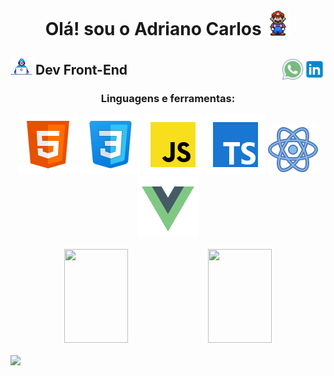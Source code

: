 <div align="center">
  <h1>
    Olá! sou o Adriano Carlos 
    <img src="assets/Mario_Hello_Big.gif" width="40" alt="Mario hello">
  </h1>
</div>
<div>
  <h2>
    <img src="assets/Developer.gif" width="35px">
    Dev Front-End
      <a href="https://www.linkedin.com/in/adriano-carlos-texeira-ba4a40262/">
      <img align="right" width="35" alt="Linkdein" src="assets/linkedin-logo.svg" />
    </a>
    <a href="https://api.whatsapp.com/send?phone=5567992539374">
      <img align="right" width="35" alt="WhatsApp" src="assets/whatsapp-logo.svg" />
    </a>
  </h2>
</div>
<div align="center">
  <h3>Linguagens e ferramentas:</h3>
  <img src="assets/html-logo.svg" alt="Html logo">
  <img src="assets/css-logo.svg" alt="Css logo">
  <img src="assets/javascript-logo.svg" alt="JavaScript logo">
  <img src="assets/typescript-logo.svg" alt="TypeScript logo">
  <img src="assets/react-logo.svg" alt="React logo">
  <img src="assets/vue-logo.svg" alt="Vue JS logo">
</div>
<br>
<div align="center">
  <img width="45%" height="150" src="https://github-readme-stats.vercel.app/api?username=Adrianocode19&show_icons=true&theme=dark&include_all_commits=true&count_private=true"/>
  <img width="45%" height="150" src="https://github-readme-stats.vercel.app/api/top-langs/?username=Adrianocode19&layout=compact&langs_count=16&theme=dark"/>
</div>
<br>
<img src="assets/gifcidade.gif" width="980">


